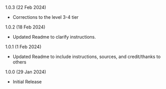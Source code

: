 1.0.3 (22 Feb 2024)
* Corrections to the level 3-4 tier

1.0.2 (18 Feb 2024)
* Updated Readme to clarify instructions.

1.0.1 (1 Feb 2024)
* Updated Readme to include instructions, sources, and credit/thanks to others

1.0.0 (29 Jan 2024)
* Initial Release